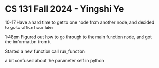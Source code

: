 # CS 131 Fall 2024 - Yingshi Ye

10-17
Have a hard time to get to one node from another node, and decided to go to office hour later 

1:48pm
Figured out how to go through to the main function node, and got the imformation from it

Started a new function call run_function

a bit confused about the parameter self in python


